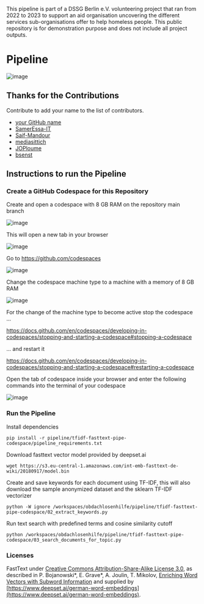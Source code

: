 This pipeline is part of a DSSG Berlin e.V. volunteering project that ran from 2022 to 2023 to support an aid organisation uncovering the different services sub-organisations offer to help homeless people. This public repository is for demonstration purpose and does not include all project outputs.

# Pipeline

![image](https://github.com/dssg-berlin/obdachlosenhilfe/assets/8211411/3965e70a-cb05-4268-9e73-ef84d74b801c)

## Thanks for the Contributions
Contribute to add your name to the list of contributors.

* [your GitHub name](https://www.github.com/)
* [SamerEssa-IT](https://github.com/SamerEssa-IT)
* [Saif-Mandour](https://github.com/Saif-Mandour)
* [mediasittich](https://github.com/mediasittich)
* [JOPloume](https://github.com/JOPloume)
* [bsenst](https://github.com/bsenst)

## Instructions to run the Pipeline

### Create a GitHub Codespace for this Repository

Create and open a codespace with 8 GB RAM on the repository main branch

![image](https://github.com/dssg-berlin/obdachlosenhilfe/assets/8211411/5dd73c3f-656c-4cfb-bd41-161c439a68d5)

This will open a new tab in your browser

![image](https://github.com/dssg-berlin/obdachlosenhilfe/assets/8211411/d25af6a4-23f6-40ca-ac50-f746f8a9b3de)

Go to https://github.com/codespaces

![image](https://github.com/dssg-berlin/obdachlosenhilfe/assets/8211411/b34afc00-5afd-486f-9ff8-f19b13471126)

Change the codespace machine type to a machine with a memory of 8 GB RAM

![image](https://github.com/dssg-berlin/obdachlosenhilfe/assets/8211411/2e34b6dd-bf2d-4186-a32f-8295ea57b806)

For the change of the machine type to become active stop the codespace ...

https://docs.github.com/en/codespaces/developing-in-codespaces/stopping-and-starting-a-codespace#stopping-a-codespace

... and restart it

https://docs.github.com/en/codespaces/developing-in-codespaces/stopping-and-starting-a-codespace#restarting-a-codespace

Open the tab of codespace inside your browser and enter the following commands into the terminal of your codespace

![image](https://github.com/dssg-berlin/obdachlosenhilfe/assets/8211411/351b65fd-12f3-4edf-9649-e58fe4060432)

### Run the Pipeline

Install dependencies

`pip install -r pipeline/tfidf-fasttext-pipe-codespace/pipeline_requirements.txt`

Download fasttext vector model provided by deepset.ai

`wget https://s3.eu-central-1.amazonaws.com/int-emb-fasttext-de-wiki/20180917/model.bin`

Create and save keywords for each document using TF-IDF, this will also download the sample anonymized dataset and the sklearn TF-IDF vectorizer

`python -W ignore /workspaces/obdachlosenhilfe/pipeline/tfidf-fasttext-pipe-codespace/02_extract_keywords.py`

Run text search with predefined terms and cosine similarity cutoff

`python /workspaces/obdachlosenhilfe/pipeline/tfidf-fasttext-pipe-codespace/03_search_documents_for_topic.py`

### Licenses

FastText under [Creative Commons Attribution-Share-Alike License 3.0](https://creativecommons.org/licenses/by-sa/3.0/), as described in P. Bojanowski*, E. Grave*, A. Joulin, T. Mikolov, [Enriching Word Vectors with Subword Information](https://arxiv.org/abs/1607.04606) and supplied by [https://www.deepset.ai/german-word-embeddings](https://www.deepset.ai/german-word-embeddings).
